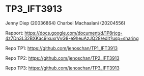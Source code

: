 # TP3_IFT3913

Jenny Diep (20036864)
Charbel Machaalani (20204556)

Rapport: https://docs.google.com/document/d/1P8rjcg-4z7Dn3L32BXKac9lxuxrVvG8-e9heuAzJQ28/edit?usp=sharing 

Repo TP1: https://github.com/jenoschan/TP1_IFT3913 

Repo TP2: https://github.com/jenoschan/TP2_IFT3913 

Repo TP3: https://github.com/jenoschan/TP3_IFT3913 

